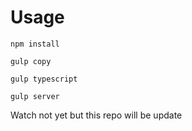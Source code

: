Usage
====

```shell
npm install
```

```shell
gulp copy
```

```shell
gulp typescript
```


```shell
gulp server
```

Watch not yet but this repo will be update

